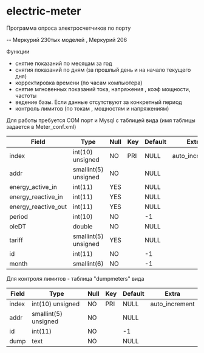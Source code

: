 # electric-meter

Программа опроса электросчетчиков по порту

-- Меркурий 230тых моделей , Меркурий 206

Функции 
- снятие показаний по месяцам за год
- снятия показаний по дням (за прошлый день и на начало текущего дня)
- корректировка времени (по часам компьютера)
- снятие мгновенных показаний тока, напряжения , коэф мощности, частоты
- ведение базы. Если данные отсутствуют за конкретный период
- контроль лимитов (по токам , мощностям и напряжениям)

Для работы требуется COM порт и Mysql с таблицей вида (имя таблицы задается в Meter_conf.xml)

    

 Field               | Type                 | Null | Key | Default | Extra          
---------------------|----------------------|------|-----|---------|----------------
 index               | int(10) unsigned     | NO   | PRI | NULL    | auto_increment 
 addr                | smallint(5) unsigned | NO   |     | NULL    |                
 energy_active_in    | int(11)              | YES  |     | NULL    |                
 energy_reactive_in  | int(11)              | YES  |     | NULL    |                
 energy_reactive_out | int(11)              | YES  |     | NULL    |                
 period              | int(10)              | NO   |     | -1      |                
 oleDT               | double               | NO   |     | NULL    |                
 tariff              | smallint(5) unsigned | YES  |     | NULL    |                
 id                  | int(11)              | NO   |     | -1      |                
 month               | smallint(6)          | NO   |     | -1      |                

Для контроля лимитов - таблица "dumpmeters" вида 

| Field | Type                 | Null | Key | Default | Extra          |
--------|----------------------|------|-----|---------|----------------|
| index | int(10) unsigned     | NO   | PRI | NULL    | auto_increment |
| addr  | smallint(5) unsigned | NO   |     | NULL    |                |
| id    | int(11)              | NO   |     | -1      |                |
| dump  | text                 | NO   |     | NULL    |                |
